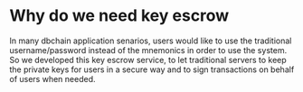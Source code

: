 # Why do we need key escrow

In many dbchain application senarios, users would like to use the traditional 
username/password instead of the mnemonics in order to use the system. So we
developed this key escrow service, to let traditional servers to keep the private
keys for users in a secure way and to sign transactions on behalf of users when needed.

